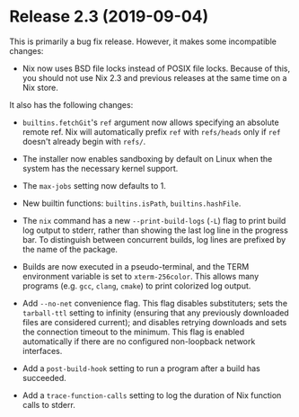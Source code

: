 # Release 2.3 (2019-09-04)

This is primarily a bug fix release. However, it makes some incompatible
changes:

  - Nix now uses BSD file locks instead of POSIX file locks. Because of
    this, you should not use Nix 2.3 and previous releases at the same
    time on a Nix store.

It also has the following changes:

  - `builtins.fetchGit`'s `ref` argument now allows specifying an
    absolute remote ref. Nix will automatically prefix `ref` with
    `refs/heads` only if `ref` doesn't already begin with `refs/`.

  - The installer now enables sandboxing by default on Linux when the
    system has the necessary kernel support.

  - The `max-jobs` setting now defaults to 1.

  - New builtin functions: `builtins.isPath`, `builtins.hashFile`.

  - The `nix` command has a new `--print-build-logs` (`-L`) flag to
    print build log output to stderr, rather than showing the last log
    line in the progress bar. To distinguish between concurrent builds,
    log lines are prefixed by the name of the package.

  - Builds are now executed in a pseudo-terminal, and the TERM
    environment variable is set to `xterm-256color`. This allows many
    programs (e.g. `gcc`, `clang`, `cmake`) to print colorized log
    output.

  - Add `--no-net` convenience flag. This flag disables substituters;
    sets the `tarball-ttl` setting to infinity (ensuring that any
    previously downloaded files are considered current); and disables
    retrying downloads and sets the connection timeout to the minimum.
    This flag is enabled automatically if there are no configured
    non-loopback network interfaces.

  - Add a `post-build-hook` setting to run a program after a build has
    succeeded.

  - Add a `trace-function-calls` setting to log the duration of Nix
    function calls to stderr.
